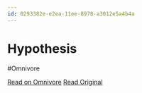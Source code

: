 ```yaml
---
id: 0293382e-e2ea-11ee-8978-a3012e5a4b4a
---
```


# Hypothesis
#Omnivore

[Read on Omnivore](https://omnivore.app/me/hypothesis-18e42f7c87a)
[Read Original](https://hypothes.is/a/iM5xhOLkEe6IUQc4-32E7A)

